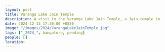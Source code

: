 ```yaml
---
layout: post
title: Varanga Lake Jain Temple
description: A visit to the Varanga Lake Jain Temple, a Jain temple in Varanga, Karnataka.
date: 2024-12-13 17:30:00 +0530
image: "/images/2024/VarangaLakeJainTemple.jpg"
tags: ["_2024_", bangalore, pending]
people: []
location: 
---
```


